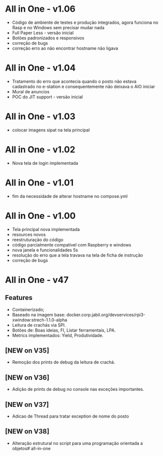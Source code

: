 ﻿# All in One - v1.06
* Código de ambiente de testes e produção integrados, agora funciona no Rasp e no Windows sem precisar mudar nada
* Full Paper Less - versão inicial
* Botões padronizados e responsivos
* correção de bugs
* correção erro ao não encontrar hostname não ligava

# All in One - v1.04
* Tratamento do erro que acontecia quando o posto não estava cadastrado no e-station e consequentemente não deixava o AIO iniciar
* Mural de anuncios
* POC do JIT support - versão inicial

# All in One - v1.03
* colocar imagens sipat na tela principal

# All in One - v1.02
* Nova tela de login implementada

# All in One - v1.01
* fim da necessidade de alterar hostname no compose.yml

# All in One - v1.00
* Tela principal nova implementada
* resources novos
* reestruturação do código
* código parcialmente compatível com Raspberry e windows
* nova janela e funcionalidades 5s
* resolução do erro que a tela travava na tela de ficha de instrução
* correção de bugs

# All in One - v47
## Features 
* Containerizado;
* Baseado na imagem base: docker.corp.jabil.org/devservices/rpi3-xwindow:strech-1.1.0-alpha
* Leitura de crachás via SPI.
* Botões de: Boas ideias, FI, Listar ferramentais, LPA.
* Metrics implementados: Yield, Produtividade.

## [NEW on V35]
* Remoção dos prints de debug da leitura de crachá. 

## [NEW on V36]
* Adição de prints de debug no console nas exceções importantes.

## [NEW on V37]
* Adicao de Thread para tratar exception de nome do posto

## [NEW on V38]
* Alteração estrutural no script para uma programação orientada a objetos#   a l l - i n - o n e 